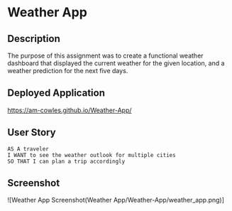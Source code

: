 # Weather App

## Description

The purpose of this assignment was to create a functional weather dashboard that displayed the current weather for the given location, and a weather prediction for the next five days.

## Deployed Application

https://am-cowles.github.io/Weather-App/

## User Story

```
AS A traveler
I WANT to see the weather outlook for multiple cities
SO THAT I can plan a trip accordingly
```

## Screenshot

![Weather App Screenshot(Weather App/Weather-App/weather_app.png)]
